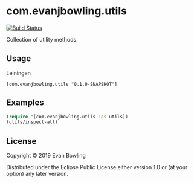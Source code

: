 # com.evanjbowling.utils

[![Build Status](https://travis-ci.org/evanjbowling/clojure-utils.svg?branch=master)](https://travis-ci.org/evanjbowling/clojure-utils)

Collection of utility methods.

## Usage
Leiningen

```
[com.evanjbowling.utils "0.1.0-SNAPSHOT"]
```


## Examples

```clojure
(require '[com.evanjbowling.utils :as utils])
(utils/inspect-all)
```


## License

Copyright © 2019 Evan Bowling

Distributed under the Eclipse Public License either version 1.0 or (at
your option) any later version.
